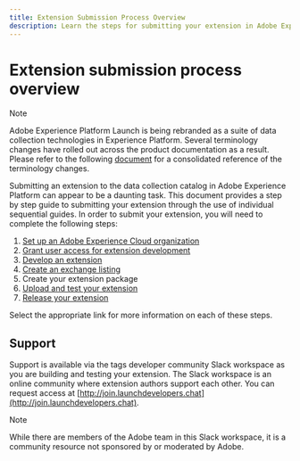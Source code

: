 ```yaml
---
title: Extension Submission Process Overview
description: Learn the steps for submitting your extension in Adobe Experience Platform from development to release.
---
```

# Extension submission process overview

>[!NOTE]
>
>Adobe Experience Platform Launch is being rebranded as a suite of data collection technologies in Experience Platform. Several terminology changes have rolled out across the product documentation as a result. Please refer to the following [document](../../launch-term-updates.md) for a consolidated reference of the terminology changes.

Submitting an extension to the data collection catalog in Adobe Experience Platform can appear to be a daunting task. This document provides a step by step guide to submitting your extension through the use of individual sequential guides. In order to submit your extension, you will need to complete the following steps:

1. [Set up an Adobe Experience Cloud organization](./setup.md)
1. [Grant user access for extension development](./access.md)
1. [Develop an extension](./develop.md)
1. [Create an exchange listing](./create-listing.md)
1. Create your extension package
1. [Upload and test your extension](./upload-and-test.md)
1. [Release your extension](./release.md)

Select the appropriate link for more information on each of these steps.

## Support

Support is available via the tags developer community Slack workspace as you are building and testing your extension. The Slack workspace is an online community where extension authors support each other. You can request access at [http://join.launchdevelopers.chat](http://join.launchdevelopers.chat). 

>[!NOTE]
>
>While there are members of the Adobe team in this Slack workspace, it is a community resource not sponsored by or moderated by Adobe.
